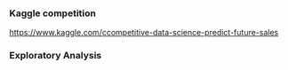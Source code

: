 



### Kaggle competition

https://www.kaggle.com/ccompetitive-data-science-predict-future-sales


### Exploratory Analysis


